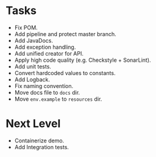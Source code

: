 # Tasks
- Fix POM.
- Add pipeline and protect master branch.
- Add JavaDocs.
- Add exception handling.
- Add unified creator for API.
- Apply high code quality (e.g. Checkstyle + SonarLint).
- Add unit tests.
- Convert hardcoded values to constants.
- Add Logback.
- Fix naming convention.
- Move docs file to `docs` dir.
- Move `env.example` to `resources` dir. 
# Next Level
- Containerize demo.
- Add Integration tests.
